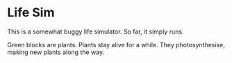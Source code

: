 # Life Sim

This is a somewhat buggy life simulator. So far, it simply runs.

Green blocks are plants. Plants stay alive for a while. They photosynthesise, making new plants along the way.
